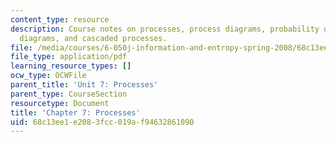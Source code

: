 ```yaml
---
content_type: resource
description: Course notes on processes, process diagrams, probability diagrams, information
  diagrams, and cascaded processes.
file: /media/courses/6-050j-information-and-entropy-spring-2008/68c13ee1e2083fcc019af94632861090_MIT6_050JS08_chapter7.pdf
file_type: application/pdf
learning_resource_types: []
ocw_type: OCWFile
parent_title: 'Unit 7: Processes'
parent_type: CourseSection
resourcetype: Document
title: 'Chapter 7: Processes'
uid: 68c13ee1-e208-3fcc-019a-f94632861090
---
```

